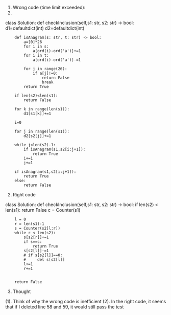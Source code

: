 1. Wrong code (time limit exceeded):
2. 
class Solution:
    def checkInclusion(self,s1: str, s2: str) -> bool:
        d1=defaultdict(int)
        d2=defaultdict(int)
        
        def isAnagram(s: str, t: str) -> bool:
            a=[0]*26
            for i in s:
                a[ord(i)-ord('a')]+=1
            for i in t:
                a[ord(i)-ord('a')]-=1
        
            for j in range(26):
                if a[j]!=0:
                    return False
                    break
            return True
        
        if len(s2)<len(s1):
            return False
        
        for k in range(len(s1)):
            d1[s1[k]]+=1
            
        i=0    
        
        for j in range(len(s1)):
            d2[s2[j]]+=1
            
        while j<len(s2)-1:
            if isAnagram(s1,s2[i:j+1]):
                return True
            i+=1
            j+=1
            
        if isAnagram(s1,s2[i:j+1]):
            return True
        else:
            return False
            
2. Right code 

class Solution:
    def checkInclusion(self,s1: str, s2: str) -> bool:
        if len(s2) < len(s1):
            return False
        c = Counter(s1)
        
        l = 0
        r = len(s1)-1
        s = Counter(s2[l:r])
        while r < len(s2):
            s[s2[r]]+=1
            if s==c:
                return True
            s[s2[l]]-=1
            # if s[s2[l]]==0:
            #     del s[s2[l]]
            l+=1
            r+=1
        
        
        return False


3. Thought

(1). Think of why the wrong code is inefficient
(2). In the right code, it seems that if I deleted line 58 and 59, it would still pass the test

